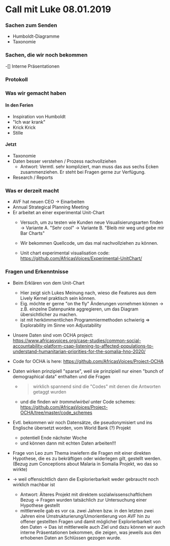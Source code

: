 # Call mit Luke 08.01.2019

### Sachen zum Senden

- Humboldt-Diagramme
- Taxonomie

### Sachen, die wir noch bekommen

-[] Interne Präsentationen


### Protokoll

### Was wir gemacht haben

#### In den Ferien
- Inspiration von Humboldt
- "Ich war krank"
- Krick Krick
- Stille

#### Jetzt
- Taxonomie
- Daten besser verstehen / Prozess nachvollziehen
  - Antwort: Vermtl. sehr kompliziert, man muss das aus sechs Ecken zusammenziehen. Er steht bei Fragen gerne zur Verfügung.
- Research / Reports

### Was er derzeit macht

- AVF hat neuen CEO -> Einarbeiten
- Annual Strategical Planning Meeting
- Er arbeitet an einer experimental Unit-Chart
  - Versuch, um zu testen wie Kunden neue Visualisierungsarten finden
    -> Variante A. "Sehr cool"
    -> Variante B. "Bleib mir weg und gebe mir Bar Charts"
  - Wir bekommen Quellcode, um das mal nachvollziehen zu können.
  
  - Unit chart experimental visualisation code: https://github.com/AfricasVoices/Experimental-UnitChart/
  
### Fragen und Erkenntnisse

- Beim Erklären von dem Unit-Chart
   - Hier zeigt sich Lukes Meinung nach, wieso die Features aus dem Lively Kernel praktisch sein können.
   - Eig. möchte er gerne "on the fly" Änderungen vornehmen können -> z.B. einzelne Datenpunkte aggregieren, um das Diagram übersichtlicher zu machen.
   - ist mit herkömmentlichen Programmiermethoden schwierig
   => Explorability im Sinne von Adjustability
   
- Unsere Daten sind vom OCHA project: https://www.africasvoices.org/case-studies/common-social-accountability-platform-csap-listening-to-affected-populations-to-understand-humanitarian-priorities-for-the-somalia-hno-2020/
- Code for OCHA is here: https://github.com/AfricasVoices/Project-OCHA

- Daten wirken prinzipiell "sparse", weil sie prinzipiell nur einen "bunch of demographical data" enthalten und die Fragen
  - > wirklich spannend sind die "Codes" mit denen die Antworten getaggt wurden 
  - und die finden wir *trommelwirbel* unter 
   Code schemes: https://github.com/AfricasVoices/Project-OCHA/tree/master/code_schemes
   
- Evtl. bekommen wir noch Datensätze, die pseudonymisiert und ins Englische übersetzt worden, vom World Bank (?) Projekt
  - potentiell Ende nächster Woche
  - und können dann mit echten Daten arbeiten!!!
  
- Frage von Leo zum Thema inwiefern die Fragen mit einer direkten Hypothese, die es zu bekräftigen oder widerlegen gilt, gestellt werden. (Bezug zum Conceptions about Malaria in Somalia Projekt, wo das so wirkte)
- -> weil offensichtlich dann die Explorierbarkeit weder gebraucht noch wirklich machbar ist
  - Antwort: Älteres Projekt mit direktem sozialwissenschaftlichem Bezug -> Fragen wurden tatsächlich zur Untersuchung einer Hypothese gestellt
  - mittlerweile gab es vor ca. zwei Jahren bzw. in den letzten zwei Jahren eine Umstrukturierung/Umorientierung von AVF hin zu offener gestellten Fragen und damit möglicher Explorierbarkeit von den Daten
  -> Das ist mittlerweile auch Ziel und dazu können wir auch interne Präsentationen bekommen, die zeigen, was jeweils aus den erhobenen Daten an Schlüssen gezogen wurde.
  
 
